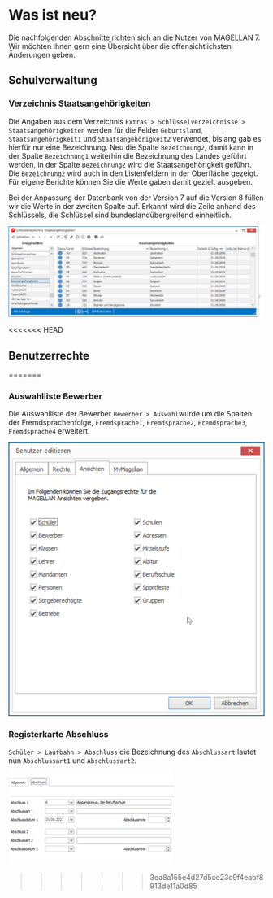 # Was ist neu?

Die nachfolgenden Abschnitte richten sich an die Nutzer von MAGELLAN 7. Wir möchten Ihnen gern eine Übersicht über die offensichtlichsten Änderungen geben.

## Schulverwaltung

### Verzeichnis Staatsangehörigkeiten

Die Angaben aus dem Verzeichnis `Extras > Schlüsselverzeichnisse > Staatsangehörigkeiten` werden für die Felder `Geburtsland`, `Staatsangehörigkeit1` und `Staatsangehörigkeit2` verwendet, bislang gab es hierfür nur eine Bezeichnung. Neu die Spalte `Bezeichnung2`, damit kann in der Spalte `Bezeichnung1` weiterhin die Bezeichnung des Landes geführt werden, in der Spalte `Bezeichnung2` wird die Staatsangehörigkeit geführt. Die `Bezeichnung2` wird auch in den Listenfeldern in der Oberfläche gezeigt.
Für eigene Berichte können Sie die Werte gaben damit gezielt ausgeben.

Bei der Anpassung der Datenbank von der Version 7 auf die Version 8 füllen wir die Werte in der zweiten Spalte auf. Erkannt wird die Zeile anhand des Schlüssels, die Schlüssel sind bundeslandübergreifend einheitlich.

![Extras > Schlüsselverzeichnisse > Staatsangehörigkeiten](../assets/images/changelog/aenderungen8/01.png)

<<<<<<< HEAD
## Benutzerrechte

=======
### Auswahlliste Bewerber

Die Auswahlliste der Bewerber `Bewerber > Auswahl`wurde um die Spalten der Fremdsprachenfolge, `Fremdsprache1`,  `Fremdsprache2`,  `Fremdsprache3`,  `Fremdsprache4` erweitert.

![ `Bewerber > Auswahl`](../assets/images/changelog/aenderungen8/02.png)

### Registerkarte Abschluss

`Schüler > Laufbahn > Abschluss` die Bezeichnung des `Abschlussart` lautet nun `Abschlussart1`  und `Abschlussart2`.

![ `Schüler > Laufbahn > Abschlus`](../assets/images/changelog/aenderungen8/03.png)
>>>>>>> 3ea8a155e4d27d5ce23c9f4eabf8913de11a0d85
